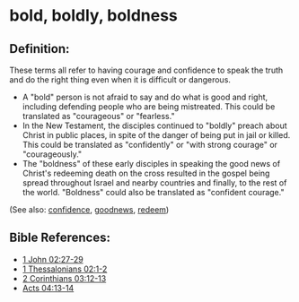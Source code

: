 # bold, boldly, boldness #

## Definition: ##

These terms all refer to having courage and confidence to speak the truth and do the right thing even when it is difficult or dangerous. 

* A "bold" person is not afraid to say and do what is good and right, including defending people who are being mistreated. This could be translated as "courageous" or "fearless."
* In the New Testament, the disciples continued to "boldly" preach about Christ in public places, in spite of the danger of being put in jail or killed. This could be translated as "confidently" or "with strong courage" or "courageously."
* The "boldness" of these early disciples in speaking the good news of Christ's redeeming death on the cross resulted in the gospel being spread throughout Israel and nearby countries and finally, to the rest of the world. "Boldness" could also be translated as "confident courage."

(See also: [confidence](../kt/confidence.md), [goodnews](../kt/goodnews.md), [redeem](../kt/redeem.md))

## Bible References: ##

* [1 John 02:27-29](https://door43.org/en/bible/notes/1jn/02/27)
* [1 Thessalonians 02:1-2](https://door43.org/en/bible/notes/1th/02/01)
* [2 Corinthians 03:12-13](https://door43.org/en/bible/notes/2co/03/12)
* [Acts 04:13-14](https://door43.org/en/bible/notes/act/04/13)

